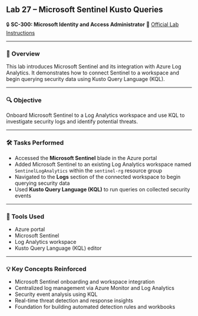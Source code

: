 ## Lab 27 – Microsoft Sentinel Kusto Queries

🔒 **SC-300: Microsoft Identity and Access Administrator**
📄 [Official Lab Instructions](https://microsoftlearning.github.io/SC-300-Identity-and-Access-Administrator/Instructions/Labs/Lab_27_MicrosoftSentinelKustoQueries.html)

---

### 🧽 Overview

This lab introduces Microsoft Sentinel and its integration with Azure Log Analytics. It demonstrates how to connect Sentinel to a workspace and begin querying security data using Kusto Query Language (KQL).

---

### 🔍 Objective

Onboard Microsoft Sentinel to a Log Analytics workspace and use KQL to investigate security logs and identify potential threats.

---

### 🛠️ Tasks Performed

* Accessed the **Microsoft Sentinel** blade in the Azure portal
* Added Microsoft Sentinel to an existing Log Analytics workspace named `SentinelLogAnalytics` within the `sentinel-rg` resource group
* Navigated to the **Logs** section of the connected workspace to begin querying security data
* Used **Kusto Query Language (KQL)** to run queries on collected security events

---

### 🧪 Tools Used

* Azure portal
* Microsoft Sentinel
* Log Analytics workspace
* Kusto Query Language (KQL) editor

---

### 💡 Key Concepts Reinforced

* Microsoft Sentinel onboarding and workspace integration
* Centralized log management via Azure Monitor and Log Analytics
* Security event analysis using KQL
* Real-time threat detection and response insights
* Foundation for building automated detection rules and workbooks
